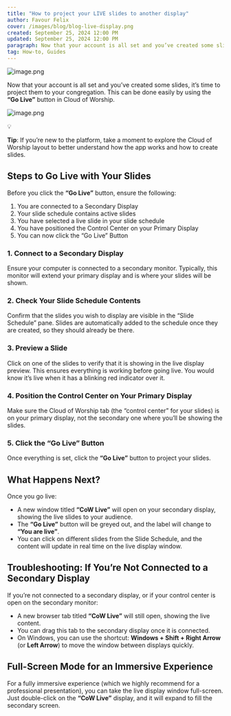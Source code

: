 ```yaml
---
title: "How to project your LIVE slides to another display"
author: Favour Felix
cover: /images/blog/blog-live-display.png
created: September 25, 2024 12:00 PM
updated: September 25, 2024 12:00 PM
paragraph: Now that your account is all set and you’ve created some slides, it’s time to project them to your congregation. This can be done easily by using the “Go Live” button in Cloud of Worship.
tag: How-to, Guides
---
```


![image.png](How%20to%20project%20your%20LIVE%20slides%20to%20another%20display%20100c512264dc80e5806dddc40f0b4a41/image.png)

Now that your account is all set and you’ve created some slides, it’s time to project them to your congregation. This can be done easily by using the **“Go Live”** button in Cloud of Worship.

![image.png](How%20to%20project%20your%20LIVE%20slides%20to%20another%20display%20100c512264dc80e5806dddc40f0b4a41/image%201.png)

<aside>
💡

**Tip**: If you’re new to the platform, take a moment to explore the Cloud of Worship layout to better understand how the app works and how to create slides.

</aside>

## Steps to Go Live with Your Slides

Before you click the **“Go Live”** button, ensure the following:

1. You are connected to a Secondary Display
2. Your slide schedule contains active slides
3. You have selected a live slide in your slide schedule
4. You have positioned the Control Center on your Primary Display
5. You can now click the “Go Live” Button

### 1. Connect to a Secondary Display

Ensure your computer is connected to a secondary monitor. Typically, this monitor will extend your primary display and is where your slides will be shown.

### 2. Check Your Slide Schedule Contents

Confirm that the slides you wish to display are visible in the “Slide Schedule” pane. Slides are automatically added to the schedule once they are created, so they should already be there.

### 3. Preview a Slide

Click on one of the slides to verify that it is showing in the live display preview. This ensures everything is working before going live. You would know it’s live when it has a blinking red indicator over it.

### 4. Position the Control Center on Your Primary Display

Make sure the Cloud of Worship tab (the “control center” for your slides) is on your primary display, not the secondary one where you’ll be showing the slides.

### 5. Click the “Go Live” Button

Once everything is set, click the **“Go Live”** button to project your slides.

## What Happens Next?

Once you go live:

- A new window titled **“CoW Live”** will open on your secondary display, showing the live slides to your audience.
- The **“Go Live”** button will be greyed out, and the label will change to **“You are live”**.
- You can click on different slides from the Slide Schedule, and the content will update in real time on the live display window.

## Troubleshooting: If You’re Not Connected to a Secondary Display

If you’re not connected to a secondary display, or if your control center is open on the secondary monitor:

- A new browser tab titled **“CoW Live”** will still open, showing the live content.
- You can drag this tab to the secondary display once it is connected.
- On Windows, you can use the shortcut: **Windows + Shift + Right Arrow** (or **Left Arrow**) to move the window between displays quickly.

## Full-Screen Mode for an Immersive Experience

For a fully immersive experience (which we highly recommend for a professional presentation), you can take the live display window full-screen. Just double-click on the **“CoW Live”** display, and it will expand to fill the secondary screen.